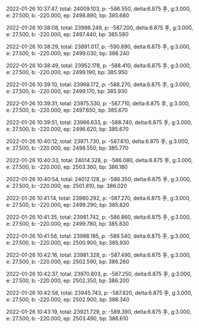 2022-01-26 10:37:47, total: 24009.103, p: -586.550, delta:6.875 手, g:3.000, e: 27.500, b: -220.000, ep: 2498.890, bp: 385.680

2022-01-26 10:38:08, total: 23998.249, p: -587.200, delta:6.875 手, g:3.000, e: 27.500, b: -220.000, ep: 2497.440, bp: 385.580

2022-01-26 10:38:29, total: 23891.017, p: -590.890, delta:6.875 手, g:3.000, e: 27.500, b: -220.000, ep: 2499.030, bp: 386.240

2022-01-26 10:38:49, total: 23952.178, p: -588.410, delta:6.875 手, g:3.000, e: 27.500, b: -220.000, ep: 2499.190, bp: 385.950

2022-01-26 10:39:10, total: 23968.172, p: -588.270, delta:6.875 手, g:3.000, e: 27.500, b: -220.000, ep: 2499.170, bp: 385.930

2022-01-26 10:39:31, total: 23975.530, p: -587.710, delta:6.875 手, g:3.000, e: 27.500, b: -220.000, ep: 2497.650, bp: 385.670

2022-01-26 10:39:51, total: 23966.633, p: -588.740, delta:6.875 手, g:3.000, e: 27.500, b: -220.000, ep: 2496.620, bp: 385.670

2022-01-26 10:40:12, total: 23971.730, p: -587.610, delta:6.875 手, g:3.000, e: 27.500, b: -220.000, ep: 2498.550, bp: 385.770

2022-01-26 10:40:33, total: 24014.328, p: -586.080, delta:6.875 手, g:3.000, e: 27.500, b: -220.000, ep: 2503.360, bp: 386.180

2022-01-26 10:40:54, total: 24012.128, p: -586.350, delta:6.875 手, g:3.000, e: 27.500, b: -220.000, ep: 2501.810, bp: 386.020

2022-01-26 10:41:14, total: 23980.292, p: -587.270, delta:6.875 手, g:3.000, e: 27.500, b: -220.000, ep: 2499.290, bp: 385.820

2022-01-26 10:41:35, total: 23981.742, p: -586.860, delta:6.875 手, g:3.000, e: 27.500, b: -220.000, ep: 2499.780, bp: 385.830

2022-01-26 10:41:56, total: 23988.185, p: -586.540, delta:6.875 手, g:3.000, e: 27.500, b: -220.000, ep: 2500.900, bp: 385.930

2022-01-26 10:42:16, total: 23981.328, p: -587.490, delta:6.875 手, g:3.000, e: 27.500, b: -220.000, ep: 2502.590, bp: 386.260

2022-01-26 10:42:37, total: 23970.603, p: -587.250, delta:6.875 手, g:3.000, e: 27.500, b: -220.000, ep: 2502.350, bp: 386.200

2022-01-26 10:42:58, total: 23945.743, p: -587.820, delta:6.875 手, g:3.000, e: 27.500, b: -220.000, ep: 2502.900, bp: 386.340

2022-01-26 10:43:19, total: 23921.729, p: -589.390, delta:6.875 手, g:3.000, e: 27.500, b: -220.000, ep: 2503.490, bp: 386.610
